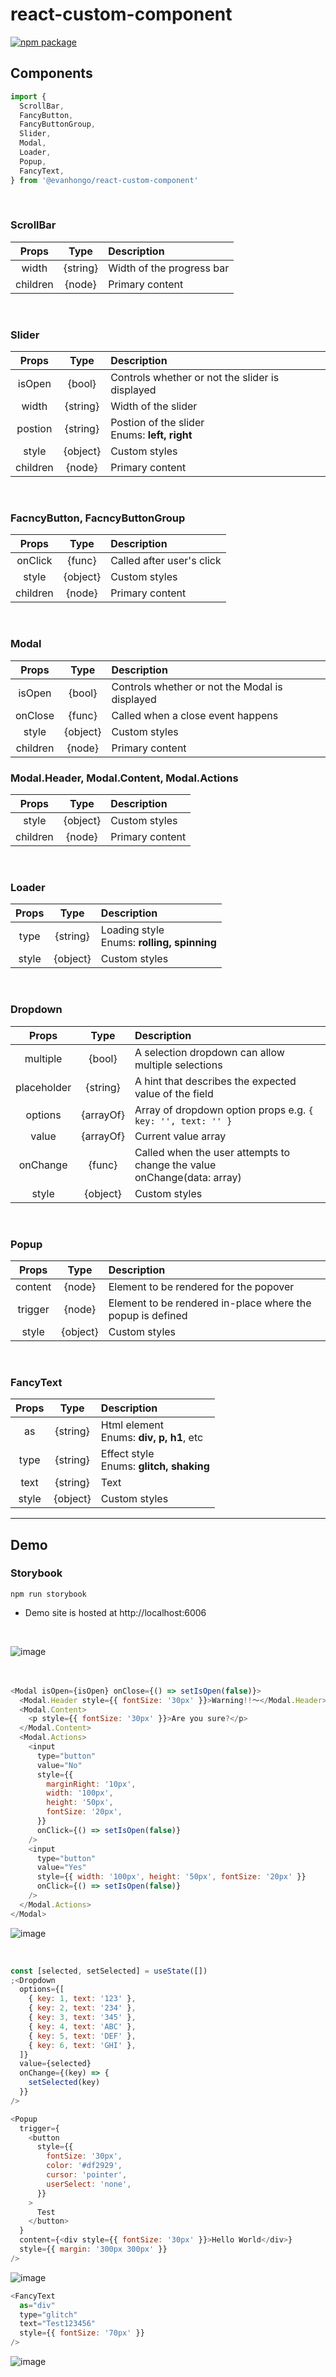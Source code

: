 # react-custom-component

[![npm package][npm-badge]][npm]

## Components

```js
import {
  ScrollBar,
  FancyButton,
  FancyButtonGroup,
  Slider,
  Modal,
  Loader,
  Popup,
  FancyText,
} from '@evanhongo/react-custom-component'
```

<br />

### **ScrollBar**

|  Props   |   Type   | Description               |
| :------: | :------: | :------------------------ |
|  width   | {string} | Width of the progress bar |
| children |  {node}  | Primary content           |

<br />

### **Slider**

|  Props   |   Type   | Description                                        |
| :------: | :------: | :------------------------------------------------- |
|  isOpen  |  {bool}  | Controls whether or not the slider is displayed    |
|  width   | {string} | Width of the slider                                |
| postion  | {string} | Postion of the slider <br />Enums: **left, right** |
|  style   | {object} | Custom styles                                      |
| children |  {node}  | Primary content                                    |

<br />

### **FacncyButton, FacncyButtonGroup**

|  Props   |   Type   | Description               |
| :------: | :------: | :------------------------ |
| onClick  |  {func}  | Called after user's click |
|  style   | {object} | Custom styles             |
| children |  {node}  | Primary content           |

<br />

### **Modal**

|  Props   |   Type   | Description                                    |
| :------: | :------: | :--------------------------------------------- |
|  isOpen  |  {bool}  | Controls whether or not the Modal is displayed |
| onClose  |  {func}  | Called when a close event happens              |
|  style   | {object} | Custom styles                                  |
| children |  {node}  | Primary content                                |

### **Modal.Header, Modal.Content, Modal.Actions**

|  Props   |   Type   | Description     |
| :------: | :------: | :-------------- |
|  style   | {object} | Custom styles   |
| children |  {node}  | Primary content |

<br />

### **Loader**

| Props |   Type   | Description                                      |
| :---: | :------: | :----------------------------------------------- |
| type  | {string} | Loading style <br/> Enums: **rolling, spinning** |
| style | {object} | Custom styles                                    |

<br />

### **Dropdown**

|    Props    |   Type    | Description                                                                   |
| :---------: | :-------: | :---------------------------------------------------------------------------- |
|  multiple   |  {bool}   | A selection dropdown can allow multiple selections                            |
| placeholder | {string}  | A hint that describes the expected value of the field                         |
|   options   | {arrayOf} | Array of dropdown option props e.g. `{ key: '', text: '' }`                   |
|    value    | {arrayOf} | Current value array                                                           |
|  onChange   |  {func}   | Called when the user attempts to change the value <br/> onChange(data: array) |
|    style    | {object}  | Custom styles                                                                 |

<br />

### **Popup**

|  Props  |   Type   | Description                                                |
| :-----: | :------: | :--------------------------------------------------------- |
| content |  {node}  | Element to be rendered for the popover                     |
| trigger |  {node}  | Element to be rendered in-place where the popup is defined |
|  style  | {object} | Custom styles                                              |

<br />

### **FancyText**

| Props |   Type   | Description                                   |
| :---: | :------: | :-------------------------------------------- |
|  as   | {string} | Html element <br/> Enums: **div, p, h1**, etc |
| type  | {string} | Effect style <br/> Enums: **glitch, shaking** |
| text  | {string} | Text                                          |
| style | {object} | Custom styles                                 |

---

## Demo

### Storybook

```
npm run storybook
```

- Demo site is hosted at http://localhost:6006

<br />

![image](./demo/gif/demo1.gif)
<br />
<br />
<br />

```js
<Modal isOpen={isOpen} onClose={() => setIsOpen(false)}>
  <Modal.Header style={{ fontSize: '30px' }}>Warning!!～</Modal.Header>
  <Modal.Content>
    <p style={{ fontSize: '30px' }}>Are you sure?</p>
  </Modal.Content>
  <Modal.Actions>
    <input
      type="button"
      value="No"
      style={{
        marginRight: '10px',
        width: '100px',
        height: '50px',
        fontSize: '20px',
      }}
      onClick={() => setIsOpen(false)}
    />
    <input
      type="button"
      value="Yes"
      style={{ width: '100px', height: '50px', fontSize: '20px' }}
      onClick={() => setIsOpen(false)}
    />
  </Modal.Actions>
</Modal>
```

![image](./demo/gif/demo2.gif)

<br />

```js
const [selected, setSelected] = useState([])
;<Dropdown
  options={[
    { key: 1, text: '123' },
    { key: 2, text: '234' },
    { key: 3, text: '345' },
    { key: 4, text: 'ABC' },
    { key: 5, text: 'DEF' },
    { key: 6, text: 'GHI' },
  ]}
  value={selected}
  onChange={(key) => {
    setSelected(key)
  }}
/>
```

```js
<Popup
  trigger={
    <button
      style={{
        fontSize: '30px',
        color: '#df2929',
        cursor: 'pointer',
        userSelect: 'none',
      }}
    >
      Test
    </button>
  }
  content={<div style={{ fontSize: '30px' }}>Hello World</div>}
  style={{ margin: '300px 300px' }}
/>
```

![image](./demo/gif/demo3.gif)

```js
<FancyText
  as="div"
  type="glitch"
  text="Test123456"
  style={{ fontSize: '70px' }}
/>
```

![image](./demo/gif/demo4.gif)

[npm-badge]: https://img.shields.io/npm/v/npm-package.png?style=flat-square
[npm]: https://www.npmjs.org/package/npm-package
